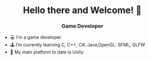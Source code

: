### <h1 align="center"> Hello there and Welcome! 👋 </h1>
<h3 align="center">Game Developer</h3>


- 💻 I'm a game developer.
- 🕹️ I’m currently learning C, C++, C#, Java,OpenGL: SFML, GLFW
- 🔨 My main platform to date is Unity






